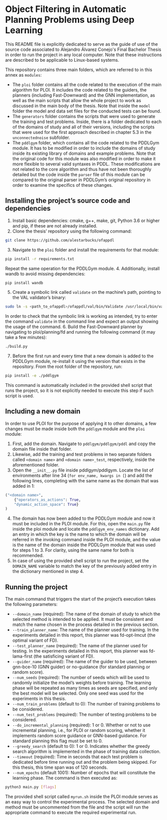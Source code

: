 # Object Filtering in Automatic Planning Problems using Deep Learning

This README file is explicitly dedicated to serve as the guide of use of the source code associated to Alejandro Álvarez Conejo's Final Bachelor Thesis in order to run the project in any local computer. Note that these instructions are described to be applicable to Linux-based systems.

This repository contains three main folders, which are referred to in this annex as `modules`:
* The `ploi` folder contains all the code related to the execution of the main algorithm for PLOI. It includes the code related to the guiders, the planners (including Fast-Downward) and the GNN implementation, as well as the main scripts that allow the whole project to work as discussed in the main body of the thesis. Note that inside the `model` folder the model and data set files for the conducted tests can be found.
* The `generators` folder contains the scripts that were used to generate the training and test problems. Inside, there is a folder dedicated to each of the domains of study and all of their versions, including the scripts that were used for the first approach described in chapter 5.3 in the `unconnectednoise` subfolder.
* The `pddlgym` folder, which contains all the code related to the PDDLGym module. It has to be modified in order to include the domains of study inside its existing library of domains and example problems. Note that the original code for this module was also modified in order to make it more flexible to several valid syntaxes in PDDL. These modifications are not related to the core algorithm and thus have not been thoroughly detailed but the code inside the `parser` file of this module can be compared to the original parser in PDDLGym’s original repository in order to examine the specifics of these changes. 
## Installing the project’s source code and dependencies
1.	Install basic dependencies: cmake, g++, make, git, Python 3.6 or higher and pip, if these are not already installed.
2.	Clone the thesis’ repository using the following command:
```bash
git clone https://github.com/alestarbucks/ofappdl
```
3.	Navigate to the `ploi` folder and install the requirements for that module:
```bash
pip install -r requirements.txt
```
Repeat the same operation for the PDDLGym module.
4.	Additionally, install wandb to avoid missing dependencies:
```bash
pip install wandb
```
5.	Create a symbolic link called `validate` on the machine’s path, pointing to the VAL validator’s binary:
```bash
sudo ln -s <path_to_ofappdl>/ofappdl/val/bin/Validate /usr/local/bin/validate
```
In order to check that the symbolic link is working as intended, try to enter the command `validate` in the command line and expect an output showing the usage of the command.
6.	Build the Fast-Downward planner by navigating to ploi/planning/fd and running the following command (it may take a few minutes):
```bash
./build.py
```
7.	Before the first run and every time that a new domain is added to the PDDLGym module, re-install it using the version that exists in the repository. From the root folder of the repository, run:
```bash
pip install -e ./pddlgym
```
This command is automatically included in the provided shell script that runs the project, so it is not explicitly needed to execute this step if such script is used.

## Including a new domain
In order to use PLOI for the purpose of applying it to other domains, a few changes must be made inside both the `pddlgym` module and the `ploi` module:
1.	First, add the domain. Navigate to `pddlgym/pddlgym/pddl` and copy the domain file inside that folder.
2.	Likewise, add the training and test problems in two separate folders called `<domain name>` and `<domain name>_test`, respectively, inside the aforementioned folder.
3.	Open the `__init__.py` file inside pddlgym/pddlgym. Locate the list of environments after line 34 (`for env_name, kwargs in [`) and add the following lines, completing with the same name as the domain that was added in 1:
```python
("<domain name>",
    {"operators_as_actions": True,
    "dynamic_action_space": True}
)
```
4.	The domain has now been added to the PDDLGym module and now it must be included in the PLOI module. For this, open the `main.py` file inside the ploi module and locate the `pddlgym_env_names` dictionary. Add an entry in which the key is the name to which the domain will be referred in the invoking command inside the PLOI module, and the value is the name of the domain inside the PDDLGym module that was used for steps 1 to 3. For clarity, using the same name for both is recommended.
5.	In case of using the provided shell script to run the project, set the `DOMAIN_NAME` variable to match the key of the previously added entry in the dictionary mentioned in step 4. 

## Running the project
The main command that triggers the start of the project’s execution takes the following parameters:
*	`--domain_name` (required): The name of the domain of study to which the selected method is intended to be applied. It must be consistent and match the name chosen in the process detailed in the previous section.
*	`--train_planner_name`: The name of the planner used for training. In the experiments detailed in this report, this planner was fd-opt-lmcut (the optimal variant of FD).
*	`--test_planner_name` (required): The name of the planner used for testing. In the experiments detailed in this report, this planner was fd-lama-first (the satisficing variant of FD).
*	`--guider_name` (required): The name of the guider to be used, between gnn-bce-10 (GNN guider) or no-guidance (for standard planning or random score).
*	`--num_seeds` (required): The number of seeds which will be used to randomly initialize the model’s weights before training. The learning phase will be repeated as many times as seeds are specified, and only the best model will be selected. Only one seed was used for the experiments in this thesis.
*	`--num_train_problems` (default to 0): The number of training problems to be considered.
*	`--num_test_problems` (required): The number of testing problems to be considered.
*	`--do_incremental_planning` (required): 1 or 0. Whether or not to use incremental planning, i.e., for PLOI or random scoring, whether it implements random score guidance or GNN-based guidance. For standard planning this flag must be set to 0.
*	`--greedy_search` (default to 0): 1 or 0. Indicates whether the greedy search algorithm is implemented in the phase of training data collection. 
*	`--timeout` (required): Time in seconds that each test problem is dedicated before time running out and the problem being skipped. For this thesis, this time span was of 120 seconds.
*	`--num_epochs` (default 1001): Number of epochs that will constitute the learning phase.
The command is then executed as:
```bash
python3 main.py [flags]
```
The provided shell script called `myrun.sh` inside the PLOI module serves as an easy way to control the experimental process. The selected domain and method must be uncommented from the file and the script will run the appropriate command to execute the required experimental run.    


